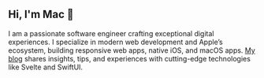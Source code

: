 ## Hi, I'm Mac 👋

I am a passionate software engineer crafting exceptional digital experiences. I specialize in modern web development and Apple’s ecosystem, building responsive web apps, native iOS, and macOS apps. [My blog](https://maclong.is-a.dev) shares insights, tips, and experiences with cutting-edge technologies like Svelte and SwiftUI.
